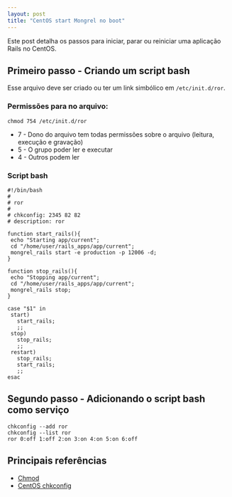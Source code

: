 ```yaml
---
layout: post
title: "CentOS start Mongrel no boot"
---
```


Este post detalha os passos para iniciar, parar ou reiniciar uma aplicação Rails no CentOS.

## Primeiro passo - Criando um script bash

Esse arquivo deve ser criado ou ter um link simbólico em `/etc/init.d/ror`.

### Permissões para no arquivo:

    chmod 754 /etc/init.d/ror

* 7 - Dono do arquivo tem todas permissões sobre o arquivo (leitura, execução e gravação)
* 5 - O grupo poder ler e executar
* 4 - Outros podem ler

### Script bash

    #!/bin/bash
    #
    # ror
    #
    # chkconfig: 2345 82 82
    # description: ror

    function start_rails(){
     echo "Starting app/current";
     cd "/home/user/rails_apps/app/current";
     mongrel_rails start -e production -p 12006 -d;
    }

    function stop_rails(){
     echo "Stopping app/current";
     cd "/home/user/rails_apps/app/current";
     mongrel_rails stop;
    }

    case "$1" in
     start)
       start_rails;
       ;;
     stop)
       stop_rails;
       ;;
     restart)
       stop_rails;
       start_rails;
       ;;
    esac

## Segundo passo - Adicionando o script bash como serviço

    chkconfig --add ror
    chkconfig --list ror
    ror 0:off 1:off 2:on 3:on 4:on 5:on 6:off

## Principais referências

* [Chmod](http://pt.wikipedia.org/wiki/Chmod)
* [CentOS chkconfig](http://www.centos.org/docs/5/html/Deployment_Guide-en-US/s1-services-chkconfig.html)
